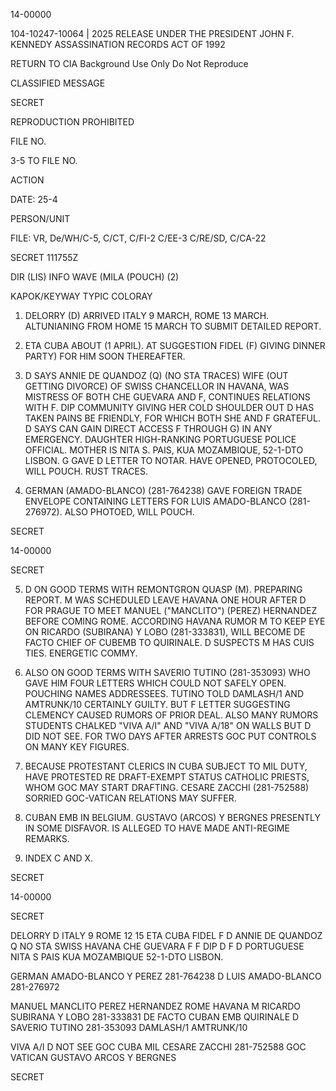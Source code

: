 14-00000

104-10247-10064 | 2025 RELEASE UNDER THE PRESIDENT JOHN F. KENNEDY ASSASSINATION RECORDS ACT OF 1992

RETURN TO CIA
Background Use Only
Do Not Reproduce

CLASSIFIED MESSAGE

SECRET

REPRODUCTION PROHIBITED

FILE NO.

3-5 TO FILE NO.

ACTION

DATE: 25-4

PERSON/UNIT

FILE: VR, De/WH/C-5, C/CT, C/FI-2 C/EE-3 C/RE/SD, C/CA-22

SECRET 111755Z

DIR (LIS) INFO WAVE (MILA (POUCH) (2)

KAPOK/KEYWAY TYPIC COLORAY

1. DELORRY (D) ARRIVED ITALY 9 MARCH, ROME 13 MARCH. ALTUNIANING FROM HOME 15 MARCH TO SUBMIT DETAILED REPORT.

2. ETA CUBA ABOUT (1 APRIL). AT SUGGESTION FIDEL (F) GIVING DINNER PARTY) FOR HIM SOON THEREAFTER.

3. D SAYS ANNIE DE QUANDOZ (Q) (NO STA TRACES) WIFE (OUT GETTING DIVORCE) OF SWISS CHANCELLOR IN HAVANA, WAS MISTRESS OF BOTH CHE GUEVARA AND F, CONTINUES RELATIONS WITH F. DIP COMMUNITY GIVING HER COLD SHOULDER OUT D HAS TAKEN PAINS BE FRIENDLY, FOR WHICH BOTH SHE AND F GRATEFUL. D SAYS CAN GAIN DIRECT ACCESS F THROUGH G) IN ANY EMERGENCY. DAUGHTER HIGH-RANKING PORTUGUESE POLICE OFFICIAL. MOTHER IS NITA S. PAIS, KUA MOZAMBIQUE, 52-1-DTO LISBON. G GAVE D LETTER TO NOTAR. HAVE OPENED, PROTOCOLED, WILL POUCH. RUST TRACES.

4. GERMAN (AMADO-BLANCO) (281-764238) GAVE FOREIGN TRADE ENVELOPE CONTAINING LETTERS FOR LUIS AMADO-BLANCO (281-276972). ALSO PHOTOED, WILL POUCH.

SECRET

14-00000

SECRET

5. D ON GOOD TERMS WITH REMONTGRON QUASP (M). PREPARING REPORT. M WAS SCHEDULED LEAVE HAVANA ONE HOUR AFTER D FOR PRAGUE TO MEET MANUEL ("MANCLITO") (PEREZ) HERNANDEZ BEFORE COMING ROME. ACCORDING HAVANA RUMOR M TO KEEP EYE ON RICARDO (SUBIRANA) Y LOBO (281-333831), WILL BECOME DE FACTO CHIEF OF CUBEMB TO QUIRINALE. D SUSPECTS M HAS CUIS TIES. ENERGETIC COMMY.

6. ALSO ON GOOD TERMS WITH SAVERIO TUTINO (281-353093) WHO GAVE HIM FOUR LETTERS WHICH COULD NOT SAFELY OPEN. POUCHING NAMES ADDRESSEES. TUTINO TOLD DAMLASH/1 AND AMTRUNK/10 CERTAINLY GUILTY. BUT F LETTER SUGGESTING CLEMENCY CAUSED RUMORS OF PRIOR DEAL. ALSO MANY RUMORS STUDENTS CHALKED "VIVA A/I" AND "VIVA A/18" ON WALLS BUT D DID NOT SEE. FOR TWO DAYS AFTER ARRESTS GOC PUT CONTROLS ON MANY KEY FIGURES.

7. BECAUSE PROTESTANT CLERICS IN CUBA SUBJECT TO MIL DUTY, HAVE PROTESTED RE DRAFT-EXEMPT STATUS CATHOLIC PRIESTS, WHOM GOC MAY START DRAFTING. CESARE ZACCHI (281-752588) SORRIED GOC-VATICAN RELATIONS MAY SUFFER.

8. CUBAN EMB IN BELGIUM. GUSTAVO (ARCOS) Y BERGNES PRESENTLY IN SOME DISFAVOR. IS ALLEGED TO HAVE MADE ANTI-REGIME REMARKS.

9. INDEX C AND X.

SECRET

14-00000

SECRET

DELORRY D ITALY 9 ROME 12 15 ETA CUBA FIDEL F D ANNIE DE QUANDOZ Q NO STA SWISS HAVANA CHE GUEVARA F F DIP D F D PORTUGUESE NITA S PAIS KUA MOZAMBIQUE 52-1-DTO LISBON.

GERMAN AMADO-BLANCO Y PEREZ 281-764238 D LUIS AMADO-BLANCO 281-276972

MANUEL MANCLITO PEREZ HERNANDEZ ROME HAVANA M RICARDO SUBIRANA Y LOBO 281-333831 DE FACTO CUBAN EMB QUIRINALE D SAVERIO TUTINO 281-353093 DAMLASH/1 AMTRUNK/10

VIVA A/I D NOT SEE GOC CUBA MIL CESARE ZACCHI 281-752588 GOC VATICAN GUSTAVO ARCOS Y BERGNES

SECRET
